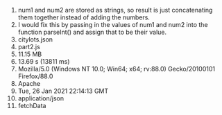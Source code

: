 1. num1 and num2 are stored as strings, so result is just concatenating them together instead of adding the numbers.
2. I would fix this by passing in the values of num1 and num2 into the function parseInt() and assign that to be their value.
3. citylots.json
4. part2.js
5. 11.15 MB
6. 13.69 s (13811 ms)
7. Mozilla/5.0 (Windows NT 10.0; Win64; x64; rv:88.0) Gecko/20100101 Firefox/88.0
8. Apache
9. Tue, 26 Jan 2021 22:14:13 GMT
10. application/json
11. fetchData